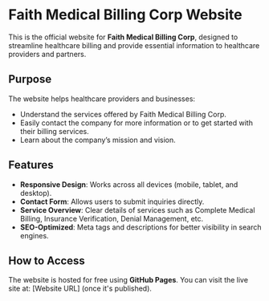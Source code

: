 # Faith Medical Billing Corp Website

This is the official website for **Faith Medical Billing Corp**, designed to streamline healthcare billing and provide essential information to healthcare providers and partners.

## Purpose

The website helps healthcare providers and businesses:
- Understand the services offered by Faith Medical Billing Corp.
- Easily contact the company for more information or to get started with their billing services.
- Learn about the company’s mission and vision.

## Features
- **Responsive Design**: Works across all devices (mobile, tablet, and desktop).
- **Contact Form**: Allows users to submit inquiries directly.
- **Service Overview**: Clear details of services such as Complete Medical Billing, Insurance Verification, Denial Management, etc.
- **SEO-Optimized**: Meta tags and descriptions for better visibility in search engines.

## How to Access

The website is hosted for free using **GitHub Pages**. You can visit the live site at: [Website URL] (once it's published).
